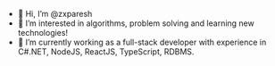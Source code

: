 - 👋 Hi, I’m @zxparesh
- 👀 I’m interested in algorithms, problem solving and learning new technologies!
- 🌱 I’m currently working as a full-stack developer with experience in C#.NET, NodeJS, ReactJS, TypeScript, RDBMS.

<!--- - 💞️ I’m looking to collaborate on ...
- 📫 How to reach me ...
--->

<!---
zxparesh/zxparesh is a ✨ special ✨ repository because its `README.md` (this file) appears on your GitHub profile.
You can click the Preview link to take a look at your changes.
--->
